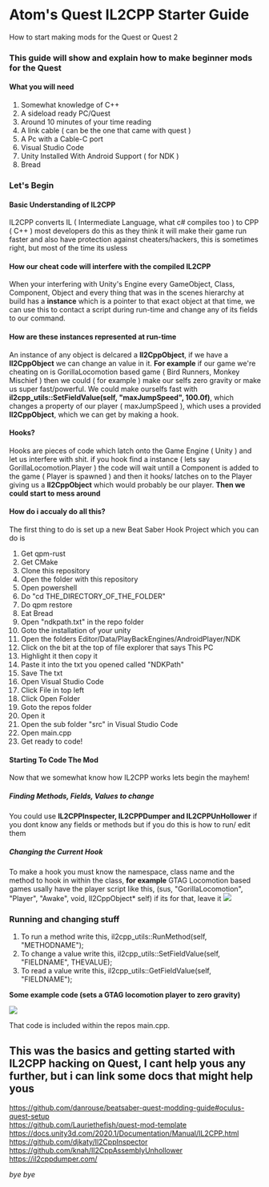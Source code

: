 # Atom's Quest IL2CPP Starter Guide
How to start making mods for the Quest or Quest 2

### This guide will show and explain how to make beginner mods for the Quest

#### What you will need

1. Somewhat knowledge of C++
2. A sideload ready PC/Quest
3. Around 10 minutes of your time reading
4. A link cable ( can be the one that came with quest )
5. A Pc with a Cable-C port
6. Visual Studio Code
7. Unity Installed With Android Support ( for NDK )
7. Bread

### Let's Begin
#### Basic Understanding of IL2CPP

IL2CPP converts IL ( Intermediate Language, what c# compiles too ) to CPP ( C++ )
most developers do this as they think it will make their game run faster and also have protection against cheaters/hackers, this is sometimes right, but most of the time its usless

#### How our cheat code will interfere with the compiled IL2CPP

When your interfering with Unity's Engine every GameObject, Class, Component, Object and every thing that was in the scenes hierarchy at build has a **instance** which is a pointer to that exact object at that time, we can use this to contact a script during run-time and change any of its fields to our command.

#### How are these instances represented at run-time

An instance of any object is delcared a **Il2CppObject**, if we have a **Il2CppObject** we can change an value in it.
**For example** if our game we're cheating on is GorillaLocomotion based game ( Bird Runners, Monkey Mischief ) then we could ( for example ) make our selfs zero gravity or make us super fast/powerful.
We could make ourselfs fast with **il2cpp_utils::SetFieldValue(self, "maxJumpSpeed", 100.0f)**, which changes a property of our player ( maxJumpSpeed ), which uses a provided **Il2CppObject**, which we can get by making a hook.

#### Hooks?

Hooks are pieces of code which latch onto the Game Engine ( Unity ) and let us interfere with shit. if you hook find a instance ( lets say GorillaLocomotion.Player ) the code will wait untill a Component is added to the game ( Player is spawned ) and then it hooks/ latches on to the Player giving us a **Il2CppObject** which would probably be our player. **Then we could start to mess around**

#### How do i accualy do all this?

The first thing to do is set up a new Beat Saber Hook Project which you can do is 

1. Get qpm-rust
2. Get CMake
3. Clone this repository
4. Open the folder with this repository
5. Open powershell
6. Do "cd THE_DIRECTORY_OF_THE_FOLDER"
7. Do qpm restore
8. Eat Bread
9. Open "ndkpath.txt" in the repo folder
10. Goto the installation of your unity
11. Open the folders Editor/Data/PlayBackEngines/AndroidPlayer/NDK
12. Click on the bit at the top of file explorer that says This PC
13. Highlight it then copy it
14. Paste it into the txt you opened called "NDKPath"
15. Save The txt
16. Open Visual Studio Code
17. Click File in top left
18. Click Open Folder
19. Goto the repos folder
20. Open it
21. Open the sub folder "src" in Visual Studio Code
22. Open main.cpp
23. Get ready to code!

#### Starting To Code The Mod

Now that we somewhat know how IL2CPP works lets begin the mayhem!

##### Finding Methods, Fields, Values to change

You could use **IL2CPPInspecter, IL2CPPDumper and IL2CPPUnHollower** if you dont know any fields or methods
but if you do this is how to run/ edit them

##### Changing the Current Hook

To make a hook you must know the namespace, class name and the method to hook in within the class, **for example** GTAG Locomotion based games usally have the player script like this, (sus, "GorillaLocomotion", "Player", "Awake", void, Il2CppObject* self) if its for that, leave it
![](https://i.imgur.com/y4ocskb.png)

### Running and changing stuff

1. To run a method write this, il2cpp_utils::RunMethod(self, "METHODNAME");
2. To change a value write this, il2cpp_utils::SetFieldValue(self, "FIELDNAME", THEVALUE);
3. To read a value write this, il2cpp_utils::GetFieldValue(self, "FIELDNAME");

**Some example code (sets a GTAG locomotion player to zero gravity)**

![](https://i.imgur.com/MCTtFzK.png)

That code is included within the repos main.cpp.

## This was the basics and getting started with IL2CPP hacking on Quest, I cant help yous any further, but i can link some docs that might help yous

https://github.com/danrouse/beatsaber-quest-modding-guide#oculus-quest-setup <br>
https://github.com/Lauriethefish/quest-mod-template <br>
https://docs.unity3d.com/2020.1/Documentation/Manual/IL2CPP.html <br>
https://github.com/djkaty/Il2CppInspector <br>
https://github.com/knah/Il2CppAssemblyUnhollower <br>
https://il2cppdumper.com/ <br>

*bye bye*

